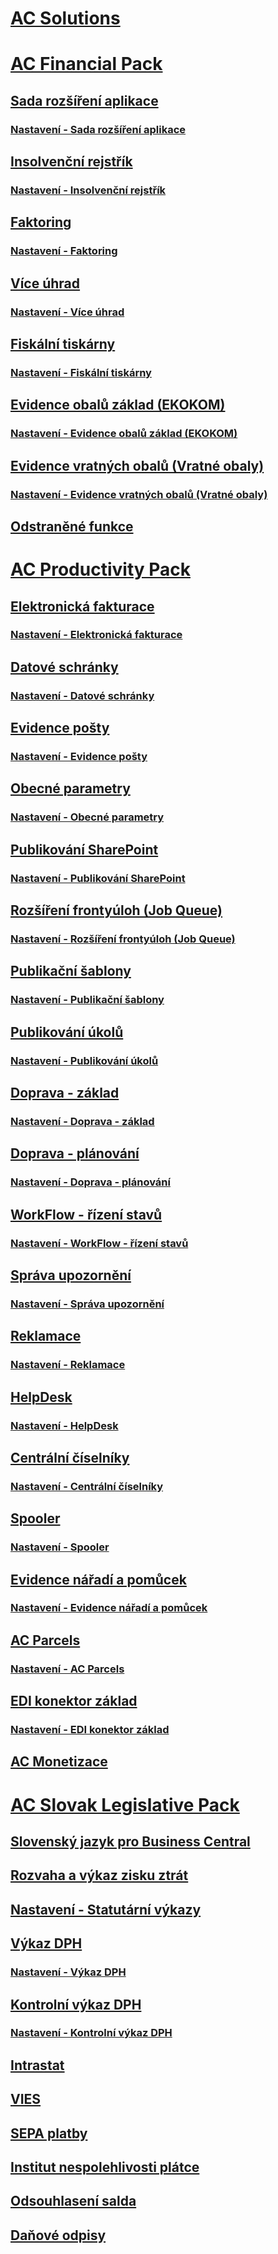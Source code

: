 # [AC Solutions](../ac-solutions/ac-solutions.md)
# [AC Financial Pack](../AC-FinancialPack/ac-finance-pack.md)
## [Sada rozšíření aplikace](../AC-FinancialPack/ac-controling-basic.md)
### [Nastavení - Sada rozšíření aplikace](../AC-FinancialPack/ac-controling-basic-setup.md)
## [Insolvenční rejstřík](../AC-FinancialPack/ac-insolvence-register.md)
### [Nastavení - Insolvenční rejstřík](../AC-FinancialPack/ac-insolvence-register-setup.md)
## [Faktoring](../AC-FinancialPack/ac-factoring.md)
### [Nastavení - Faktoring](../AC-FinancialPack/ac-factoring-setup.md)
## [Více úhrad](../AC-FinancialPack/ac-multiple-payment-methods.md)
### [Nastavení - Více úhrad](../AC-FinancialPack/ac-multiple-payment-methods-setup.md)
## [Fiskální tiskárny](../AC-FinancialPack/ac-fiscal-printers.md)
### [Nastavení - Fiskální tiskárny](../AC-FinancialPack/ac-fiscal-printers-setup.md)
## [Evidence obalů základ (EKOKOM)](../AC-FinancialPack/ac-pack-tracking-basic.md)
### [Nastavení - Evidence obalů základ (EKOKOM)](../AC-FinancialPack/ac-pack-tracking-basic-setup.md)
## [Evidence vratných obalů (Vratné obaly)](../AC-FinancialPack/ac-pack-tracking-return-packing.md)
### [Nastavení - Evidence vratných obalů (Vratné obaly)](../AC-FinancialPack/ac-pack-tracking-return-packing-setup.md)
## [Odstraněné funkce](../AC-FinancialPack/ac-fp-deprecated-features.md)
# [AC Productivity Pack](../AC-productivitypack/ac-productivity-pack.md)
## [Elektronická fakturace](../AC-productivitypack/ac-elektronic-dokuments.md)
### [Nastavení - Elektronická fakturace](../AC-productivitypack/ac-elektronic-dokuments-setup.md)
## [Datové schránky](../AC-productivitypack/ac-data-boxes.md)
### [Nastavení - Datové schránky](../AC-productivitypack/ac-data-boxes-setup.md)
## [Evidence pošty](../AC-productivitypack/ac-incoming-mail.md)
### [Nastavení - Evidence pošty](../AC-productivitypack/ac-incoming-mail-setup.md)
## [Obecné parametry](../AC-productivitypack/ac-general-parameters.md)
### [Nastavení - Obecné parametry](../AC-productivitypack/ac-general-parameters-setup.md)
## [Publikování SharePoint](../AC-productivitypack/ac-sharepoint-publisher.md)
### [Nastavení - Publikování SharePoint](../AC-productivitypack/ac-sharepoint-publisher-setup.md)
## [Rozšíření frontyúloh (Job Queue)](../AC-productivitypack/ac-job-queue-extension.md)
### [Nastavení - Rozšíření frontyúloh (Job Queue)](../AC-productivitypack/ac-job-queue-extension-setup.md)
## [Publikační šablony](../AC-productivitypack/ac-publication-template.md)
### [Nastavení - Publikační šablony](../AC-productivitypack/ac-publication-template-setup.md)
## [Publikování úkolů](../AC-productivitypack/ac-publication-tasks.md)
### [Nastavení - Publikování úkolů](../AC-productivitypack/ac-publication-tasks-setup.md)
## [Doprava - základ](../AC-productivitypack/ac-transport-basic.md)
### [Nastavení - Doprava - základ](../AC-productivitypack/ac-transport-basic-setup.md)
## [Doprava - plánování](../AC-productivitypack/ac-transport-planning.md)
### [Nastavení - Doprava - plánování](../AC-productivitypack/ac-transport-planning-setup.md)
## [WorkFlow - řízení stavů](../AC-productivitypack/ac-workflow-status-management.md)
### [Nastavení - WorkFlow - řízení stavů](../AC-productivitypack/ac-workflow-status-management-setup.md)
## [Správa upozornění](../AC-productivitypack/ac-notifications.md)
### [Nastavení - Správa upozornění](../AC-productivitypack/ac-notifications-setup.md)
## [Reklamace](../AC-productivitypack/ac-complaints-management.md)
### [Nastavení - Reklamace](../AC-productivitypack/ac-complaints-management-setup.md)
## [HelpDesk](../AC-productivitypack/ac-helpdesk.md)
### [Nastavení - HelpDesk](../AC-productivitypack/ac-helpdesk-setup.md)
## [Centrální číselníky](../AC-productivitypack/ac-centraldatabase.md)
### [Nastavení - Centrální číselníky](../AC-productivitypack/ac-centraldatabase-setup.md)
## [Spooler](../AC-productivitypack/ac-spooler.md)
### [Nastavení - Spooler](../AC-productivitypack/ac-spooler-setup.md)
## [Evidence nářadí a pomůcek](../AC-productivitypack/ac-production-tools.md)
### [Nastavení - Evidence nářadí a pomůcek](../AC-productivitypack/ac-production-tools-setup.md)
## [AC Parcels](../AC-productivitypack/ac-parcels.md)
### [Nastavení - AC Parcels](../AC-productivitypack/ac-parcels-setup.md)
## [EDI konektor základ](../AC-productivitypack/ac-edi-connector-basic.md)
### [Nastavení - EDI konektor základ](../AC-productivitypack/ac-edi-connector-basic-setup.md)
## [AC Monetizace](../ac-productivitypack/ac-monetization.md)
# [AC Slovak Legislative Pack](ac-sk-legislative-pack.md)
## [Slovenský jazyk pro Business Central](ac-sk-language.md)
## [Rozvaha a výkaz zisku ztrát](ac-sk-balance-sheet-income-statement.md)
## [Nastavení - Statutární výkazy](ac-sk-balance-sheet-income-statement-setup.md)
## [Výkaz DPH](ac-sk-vat-statement-export.md)
### [Nastavení - Výkaz DPH](ac-sk-vat-statement-setup.md)
## [Kontrolní výkaz DPH](ac-sk-vat-check-report-export.md)
### [Nastavení - Kontrolní výkaz DPH](ac-sk-vat-check-report-setup.md)
## [Intrastat](ac-sk-intrastat.md)
## [VIES](ac-sk-vies.md)
## [SEPA platby](ac-sk-sepa.md)
## [Institut nespolehlivosti plátce](ac-sk-unreability-payer.md)
## [Odsouhlasení salda](ac-sk-balance-reconciliation.md)
## [Daňové odpisy](ac-sk-tax-depreciation.md)
